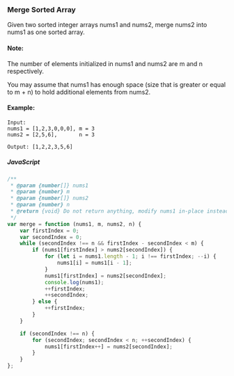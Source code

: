 ### Merge Sorted Array

Given two sorted integer arrays nums1 and nums2, merge nums2 into nums1 as one sorted array.

#### Note:

<p>The number of elements initialized in nums1 and nums2 are m and n respectively.</p>
<p>You may assume that nums1 has enough space (size that is greater or equal to m + n) to hold additional elements from nums2.</p>

#### Example:

```
Input:
nums1 = [1,2,3,0,0,0], m = 3
nums2 = [2,5,6],       n = 3

Output: [1,2,2,3,5,6]
```

##### JavaScript

```JavaScript
/**
 * @param {number[]} nums1
 * @param {number} m
 * @param {number[]} nums2
 * @param {number} n
 * @return {void} Do not return anything, modify nums1 in-place instead.
 */
var merge = function (nums1, m, nums2, n) {
    var firstIndex = 0;
    var secondIndex = 0;
    while (secondIndex !== n && firstIndex - secondIndex < m) {
        if (nums1[firstIndex] > nums2[secondIndex]) {
            for (let i = nums1.length - 1; i !== firstIndex; --i) {
                nums1[i] = nums1[i - 1];
            }
            nums1[firstIndex] = nums2[secondIndex];
            console.log(nums1);
            ++firstIndex;
            ++secondIndex;
        } else {
            ++firstIndex;
        }
    }

    if (secondIndex !== n) {
        for (secondIndex; secondIndex < n; ++secondIndex) {
            nums1[firstIndex++] = nums2[secondIndex];
        }
    }
};
```